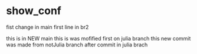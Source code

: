 # show_conf

fist change in main
first line in br2

this is in NEW main
this is was mofified first on julia branch
this new commit was made from notJulia branch after commit in julia brach
